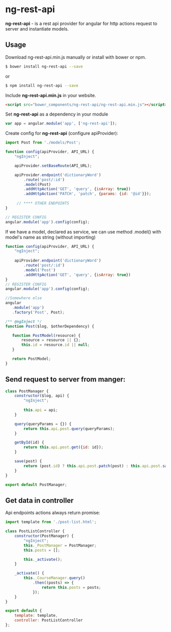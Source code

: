 # ng-rest-api
**ng-rest-api** - is a rest api provider for angular for http actions request to server and instantiate models.

## Usage

Download ng-rest-api.min.js manually or install with bower or npm.

```bash
$ bower install ng-rest-api --save
```
or
```bash
$ npm install ng-rest-api --save
```

Include **ng-rest-api.min.js** in your website.

```html
<script src="bower_components/ng-rest-api/ng-rest-api.min.js"></script>
```

Set **ng-rest-api** as a dependency in your module

```javascript
var app = angular.module('app', ['ng-rest-api']);
```

Create config for **ng-rest-api** (configure apiProvider):

```javascript
import Post from './models/Post';

function config(apiProvider, API_URL) {
    "ngInject";

    apiProvider.setBaseRoute(API_URL);

    apiProvider.endpoint('dictionaryWord')
        .route('post/:id')
        .model(Post)
        .addHttpAction('GET', 'query', {isArray: true})
        .addHttpAction('PATCH', 'patch', {params: {id: '@id'}});
        
     // **** OTHER ENDPOINTS 
}

// REGISTER CONFIG
angular.module('app').config(config);
```

If we have a model, declared as service, we can use method .model() with model's name as string (without importing)
```javascript
function config(apiProvider, API_URL) {
    "ngInject";
    
    apiProvider.endpoint('dictionaryWord')
        .route('post/:id')
        .model('Post') 
        .addHttpAction('GET', 'query', {isArray: true})
}
// REGISTER CONFIG
angular.module('app').config(config);

//Somewhere else
angular
   .module('app')
   .factory('Post', Post);

/** @ngInject */
function Post($log, $otherDependency) {

   function PostModel(resource) {
       resource = resource || {};
       this.id = resource.id || null;
   }

   return PostModel;
}
```

## Send request to server from manger:

```javascript
class PostManager {
    constructor($log, api) {
        "ngInject";
        
        this.api = api;
    }

    query(queryParams = {}) {
        return this.api.post.query(queryParams);
    }

    getById(id) {
        return this.api.post.get({id: id});
    }

    save(post) {
        return (post.id) ? this.api.post.patch(post) : this.api.post.save(post);
    }
}

export default PostManager;
```

## Get data in controller
Api endpoints actions always return promise: 

```javascript
import template from './post-list.html';

class PostListController {
    constructor(PostManager) {
        "ngInject";
        this._PostManager = PostManager;
        this.posts = [];

        this._activate();
    }

    _activate() {
        this._CourseManager.query()
            .then((posts) => {
                return this.posts = posts;
            });
    }
}

export default {
    template: template,
    controller: PostListController
};
```